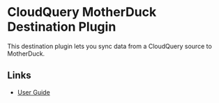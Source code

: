 # CloudQuery MotherDuck Destination Plugin

This destination plugin lets you sync data from a CloudQuery source to MotherDuck.

## Links

- [User Guide](https://cloudquery.io/docs/plugins/destinations/motherduck/overview)